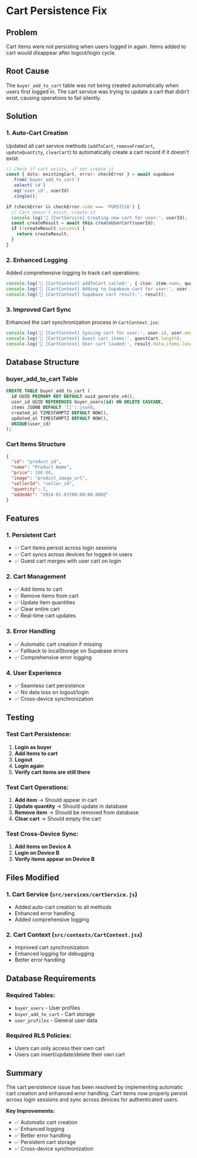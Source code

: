 # Cart Persistence Fix

## Problem
Cart items were not persisting when users logged in again. Items added to cart would disappear after logout/login cycle.

## Root Cause
The `buyer_add_to_cart` table was not being created automatically when users first logged in. The cart service was trying to update a cart that didn't exist, causing operations to fail silently.

## Solution

### 1. **Auto-Cart Creation**
Updated all cart service methods (`addToCart`, `removeFromCart`, `updateQuantity`, `clearCart`) to automatically create a cart record if it doesn't exist:

```javascript
// Check if cart exists, if not create it
const { data: existingCart, error: checkError } = await supabase
  .from('buyer_add_to_cart')
  .select('id')
  .eq('user_id', userId)
  .single();

if (checkError && checkError.code === 'PGRST116') {
  // Cart doesn't exist, create it
  console.log('🛒 [CartService] Creating new cart for user:', userId);
  const createResult = await this.createUserCart(userId);
  if (!createResult.success) {
    return createResult;
  }
}
```

### 2. **Enhanced Logging**
Added comprehensive logging to track cart operations:

```javascript
console.log('🛒 [CartContext] addToCart called:', { item: item.name, quantity, userId: user?.id });
console.log('🛒 [CartContext] Adding to Supabase cart for user:', user.id);
console.log('🛒 [CartContext] Supabase cart result:', result);
```

### 3. **Improved Cart Sync**
Enhanced the cart synchronization process in `CartContext.jsx`:

```javascript
console.log('🛒 [CartContext] Syncing cart for user:', user.id, user.email);
console.log('🛒 [CartContext] Guest cart items:', guestCart.length);
console.log('🛒 [CartContext] User cart loaded:', result.data.items.length, 'items');
```

## Database Structure

### **buyer_add_to_cart Table**
```sql
CREATE TABLE buyer_add_to_cart (
  id UUID PRIMARY KEY DEFAULT uuid_generate_v4(),
  user_id UUID REFERENCES buyer_users(id) ON DELETE CASCADE,
  items JSONB DEFAULT '[]'::jsonb,
  created_at TIMESTAMPTZ DEFAULT NOW(),
  updated_at TIMESTAMPTZ DEFAULT NOW(),
  UNIQUE(user_id)
);
```

### **Cart Items Structure**
```json
{
  "id": "product_id",
  "name": "Product Name",
  "price": 100.00,
  "image": "product_image_url",
  "sellerId": "seller_id",
  "quantity": 2,
  "addedAt": "2024-01-01T00:00:00.000Z"
}
```

## Features

### **1. Persistent Cart**
- ✅ Cart items persist across login sessions
- ✅ Cart syncs across devices for logged-in users
- ✅ Guest cart merges with user cart on login

### **2. Cart Management**
- ✅ Add items to cart
- ✅ Remove items from cart
- ✅ Update item quantities
- ✅ Clear entire cart
- ✅ Real-time cart updates

### **3. Error Handling**
- ✅ Automatic cart creation if missing
- ✅ Fallback to localStorage on Supabase errors
- ✅ Comprehensive error logging

### **4. User Experience**
- ✅ Seamless cart persistence
- ✅ No data loss on logout/login
- ✅ Cross-device synchronization

## Testing

### **Test Cart Persistence:**
1. **Login as buyer**
2. **Add items to cart**
3. **Logout**
4. **Login again**
5. **Verify cart items are still there**

### **Test Cart Operations:**
1. **Add item** → Should appear in cart
2. **Update quantity** → Should update in database
3. **Remove item** → Should be removed from database
4. **Clear cart** → Should empty the cart

### **Test Cross-Device Sync:**
1. **Add items on Device A**
2. **Login on Device B**
3. **Verify items appear on Device B**

## Files Modified

### **1. Cart Service (`src/services/cartService.js`)**
- Added auto-cart creation to all methods
- Enhanced error handling
- Added comprehensive logging

### **2. Cart Context (`src/contexts/CartContext.jsx`)**
- Improved cart synchronization
- Enhanced logging for debugging
- Better error handling

## Database Requirements

### **Required Tables:**
- `buyer_users` - User profiles
- `buyer_add_to_cart` - Cart storage
- `user_profiles` - General user data

### **Required RLS Policies:**
- Users can only access their own cart
- Users can insert/update/delete their own cart

## Summary

The cart persistence issue has been resolved by implementing automatic cart creation and enhanced error handling. Cart items now properly persist across login sessions and sync across devices for authenticated users.

**Key Improvements:**
- ✅ Automatic cart creation
- ✅ Enhanced logging
- ✅ Better error handling
- ✅ Persistent cart storage
- ✅ Cross-device synchronization


